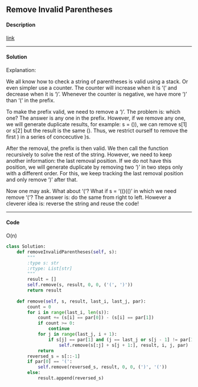 ## Remove Invalid Parentheses

#### Description

[link](https://leetcode.com/problems/remove-invalid-parentheses/)

---

#### Solution

Explanation:

We all know how to check a string of parentheses is valid using a stack. Or even simpler use a counter.
The counter will increase when it is ‘(‘ and decrease when it is ‘)’. Whenever the counter is negative, we have more ‘)’ than ‘(‘ in the prefix.

To make the prefix valid, we need to remove a ‘)’. The problem is: which one? The answer is any one in the prefix. However, if we remove any one, we will generate duplicate results, for example: s = ()), we can remove s[1] or s[2] but the result is the same (). Thus, we restrict ourself to remove the first ) in a series of concecutive )s.

After the removal, the prefix is then valid. We then call the function recursively to solve the rest of the string. However, we need to keep another information: the last removal position. If we do not have this position, we will generate duplicate by removing two ‘)’ in two steps only with a different order.
For this, we keep tracking the last removal position and only remove ‘)’ after that.

Now one may ask. What about ‘(‘? What if s = ‘(()(()’ in which we need remove ‘(‘?
The answer is: do the same from right to left.
However a cleverer idea is: reverse the string and reuse the code!

---

#### Code

O(n)

```python
class Solution:
    def removeInvalidParentheses(self, s):
        """
        :type s: str
        :rtype: List[str]
        """
        result = []
        self.remove(s, result, 0, 0, ('(', ')'))
        return result
    
    def remove(self, s, result, last_i, last_j, par):
        count = 0
        for i in range(last_i, len(s)):
            count += (s[i] == par[0]) - (s[i] == par[1])
            if count >= 0:
                continue
            for j in range(last_j, i + 1):
                if s[j] == par[1] and (j == last_j or s[j - 1] != par[1]):
                    self.remove(s[:j] + s[j + 1:], result, i, j, par)
            return
        reversed_s = s[::-1]
        if par[0] == '(':
            self.remove(reversed_s, result, 0, 0, (')', '('))
        else:
            result.append(reversed_s)
```
